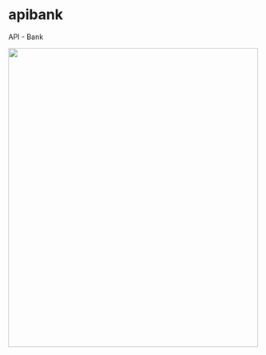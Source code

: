 # apibank
API - Bank


<img src="https://www.bambui.ifmg.edu.br/portal_padrao_joomla/joomla/images/phocagallery/galeria2/thumbs/phoca_thumb_l_image03_grd.png" width="500" height="600">
